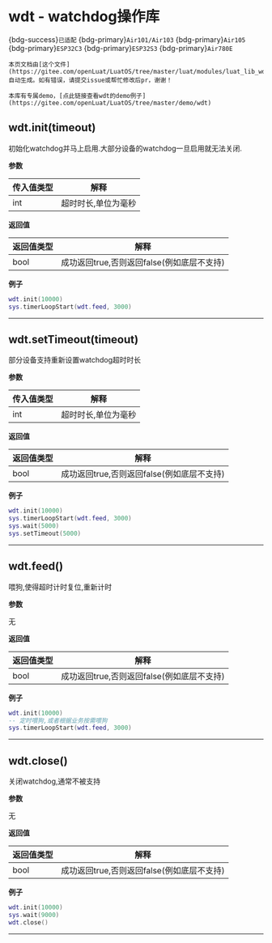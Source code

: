 # wdt - watchdog操作库

{bdg-success}`已适配` {bdg-primary}`Air101/Air103` {bdg-primary}`Air105` {bdg-primary}`ESP32C3` {bdg-primary}`ESP32S3` {bdg-primary}`Air780E`

```{note}
本页文档由[这个文件](https://gitee.com/openLuat/LuatOS/tree/master/luat/modules/luat_lib_wdt.c)自动生成。如有错误，请提交issue或帮忙修改后pr，谢谢！
```

```{tip}
本库有专属demo，[点此链接查看wdt的demo例子](https://gitee.com/openLuat/LuatOS/tree/master/demo/wdt)
```

## wdt.init(timeout)



初始化watchdog并马上启用.大部分设备的watchdog一旦启用就无法关闭.

**参数**

|传入值类型|解释|
|-|-|
|int|超时时长,单位为毫秒|

**返回值**

|返回值类型|解释|
|-|-|
|bool|成功返回true,否则返回false(例如底层不支持)|

**例子**

```lua
wdt.init(10000)
sys.timerLoopStart(wdt.feed, 3000)

```

---

## wdt.setTimeout(timeout)



部分设备支持重新设置watchdog超时时长

**参数**

|传入值类型|解释|
|-|-|
|int|超时时长,单位为毫秒|

**返回值**

|返回值类型|解释|
|-|-|
|bool|成功返回true,否则返回false(例如底层不支持)|

**例子**

```lua
wdt.init(10000)
sys.timerLoopStart(wdt.feed, 3000)
sys.wait(5000)
sys.setTimeout(5000)

```

---

## wdt.feed()



喂狗,使得超时计时复位,重新计时

**参数**

无

**返回值**

|返回值类型|解释|
|-|-|
|bool|成功返回true,否则返回false(例如底层不支持)|

**例子**

```lua
wdt.init(10000)
-- 定时喂狗,或者根据业务按需喂狗
sys.timerLoopStart(wdt.feed, 3000)

```

---

## wdt.close()



关闭watchdog,通常不被支持

**参数**

无

**返回值**

|返回值类型|解释|
|-|-|
|bool|成功返回true,否则返回false(例如底层不支持)|

**例子**

```lua
wdt.init(10000)
sys.wait(9000)
wdt.close()

```

---

